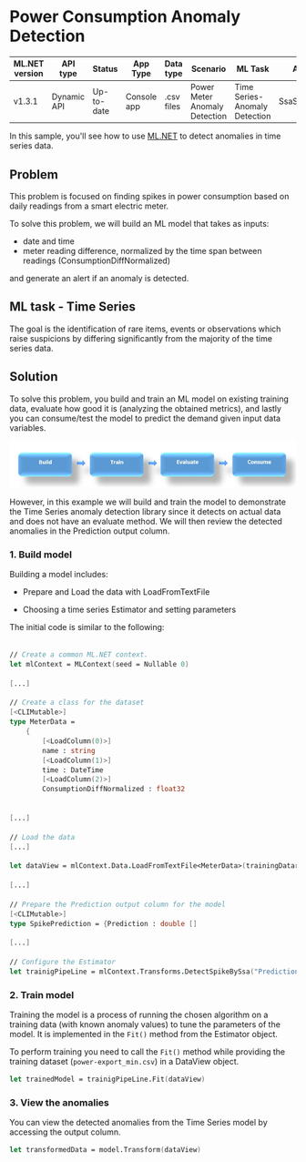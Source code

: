 # Power Consumption Anomaly Detection

| ML.NET version | API type          | Status                        | App Type    | Data type | Scenario            | ML Task                   | Algorithms                  |
|----------------|-------------------|-------------------------------|-------------|-----------|---------------------|---------------------------|-----------------------------|
| v1.3.1           | Dynamic API | Up-to-date | Console app | .csv files | Power Meter Anomaly Detection | Time Series- Anomaly Detection | SsaSpikeDetection |

In this sample, you'll see how to use [ML.NET](https://www.microsoft.com/net/learn/apps/machine-learning-and-ai/ml-dotnet) to detect anomalies in time series data.

## Problem
This problem is focused on finding spikes in power consumption based on daily readings from a smart electric meter.

To solve this problem, we will build an ML model that takes as inputs: 
* date and time
* meter reading difference, normalized by the time span between readings (ConsumptionDiffNormalized)

and generate an alert if an anomaly is detected.

## ML task - Time Series
The goal is the identification of rare items, events or observations which raise suspicions by differing significantly from the majority of the time series data.

## Solution
To solve this problem, you build and train an ML model on existing training data, evaluate how good it is (analyzing the obtained metrics), and lastly you can consume/test the model to predict the demand given input data variables.

![Build -> Train -> Evaluate -> Consume](../shared_content/modelpipeline.png)

However, in this example we will build and train the model to demonstrate the Time Series anomaly detection library since it detects on actual data and does not have an evaluate method.  We will then review the detected anomalies in the Prediction output column.

### 1. Build model
Building a model includes:

- Prepare and Load the data with LoadFromTextFile

- Choosing a time series Estimator and setting parameters 


The initial code is similar to the following:

`````fsharp

// Create a common ML.NET context.
let mlContext = MLContext(seed = Nullable 0)

[...]

// Create a class for the dataset
[<CLIMutable>]
type MeterData =
    {
        [<LoadColumn(0)>]
        name : string
        [<LoadColumn(1)>]
        time : DateTime
        [<LoadColumn(2)>]
        ConsumptionDiffNormalized : float32
    

[...]

// Load the data
[...]

let dataView = mlContext.Data.LoadFromTextFile<MeterData>(trainingDatarelativePath, separatorChar = ',', hasHeader = true)

[...]

// Prepare the Prediction output column for the model
[<CLIMutable>]
type SpikePrediction = {Prediction : double []

[...]

// Configure the Estimator
let trainigPipeLine = mlContext.Transforms.DetectSpikeBySsa("Prediction", "ConsumptionDiffNormalized", confidence = 98, pvalueHistoryLength = 30, trainingWindowSize = 90, seasonalityWindowSize = 30)


`````

### 2. Train model
Training the model is a process of running the chosen algorithm on a training data (with known anomaly values) to tune the parameters of the model. It is implemented in the `Fit()` method from the Estimator object.

To perform training you need to call the `Fit()` method while providing the training dataset (`power-export_min.csv`) in a DataView object.

`````fsharp    
let trainedModel = trainigPipeLine.Fit(dataView)
`````

### 3. View the anomalies
You can view the detected anomalies from the Time Series model by accessing the output column.

`````fsharp    
let transformedData = model.Transform(dataView)
`````